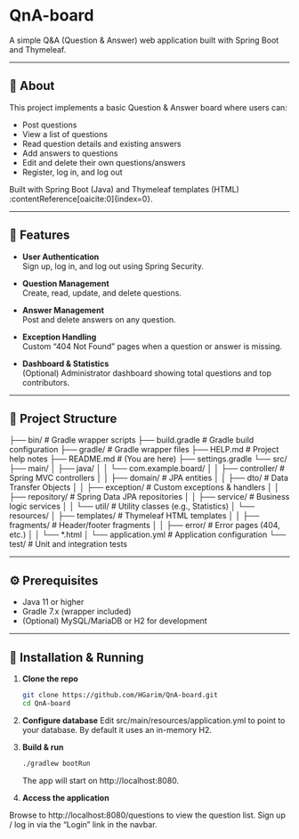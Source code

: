 # QnA-board

A simple Q&A (Question & Answer) web application built with Spring Boot and Thymeleaf.

---

## 📝 About

This project implements a basic Question & Answer board where users can:

- Post questions  
- View a list of questions  
- Read question details and existing answers  
- Add answers to questions  
- Edit and delete their own questions/answers  
- Register, log in, and log out  

Built with Spring Boot (Java) and Thymeleaf templates (HTML) :contentReference[oaicite:0]{index=0}.

---

## 🚀 Features

- **User Authentication**  
  Sign up, log in, and log out using Spring Security.

- **Question Management**  
  Create, read, update, and delete questions.

- **Answer Management**  
  Post and delete answers on any question.

- **Exception Handling**  
  Custom “404 Not Found” pages when a question or answer is missing.

- **Dashboard & Statistics**  
  (Optional) Administrator dashboard showing total questions and top contributors.

---

## 📂 Project Structure
├── bin/ # Gradle wrapper scripts
├── build.gradle # Gradle build configuration
├── gradle/ # Gradle wrapper files
├── HELP.md # Project help notes
├── README.md # (You are here)
├── settings.gradle
└── src/
├── main/
│ ├── java/
│ │ └── com.example.board/
│ │ ├── controller/ # Spring MVC controllers
│ │ ├── domain/ # JPA entities
│ │ ├── dto/ # Data Transfer Objects
│ │ ├── exception/ # Custom exceptions & handlers
│ │ ├── repository/ # Spring Data JPA repositories
│ │ ├── service/ # Business logic services
│ │ └── util/ # Utility classes (e.g., Statistics)
│ └── resources/
│ ├── templates/ # Thymeleaf HTML templates
│ │ ├── fragments/ # Header/footer fragments
│ │ ├── error/ # Error pages (404, etc.)
│ │ └── *.html
│ └── application.yml # Application configuration
└── test/ # Unit and integration tests

---

## ⚙️ Prerequisites

- Java 11 or higher  
- Gradle 7.x (wrapper included)  
- (Optional) MySQL/MariaDB or H2 for development  

---

## 🔧 Installation & Running

1. **Clone the repo**  
   ```bash
   git clone https://github.com/HGarim/QnA-board.git
   cd QnA-board
   ```
   
2. **Configure database**
Edit src/main/resources/application.yml to point to your database. By default it uses an in-memory H2.

3. **Build & run**
   ```bash
   ./gradlew bootRun
   ```
   The app will start on http://localhost:8080.
   
4. **Access the application**

Browse to http://localhost:8080/questions to view the question list.
Sign up / log in via the “Login” link in the navbar.
